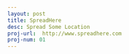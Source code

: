 ```yaml
---
layout: post
title: SpreadHere
desc: Spread Some Location
proj-url:  http://www.spreadhere.com
proj-num: 01
---
```



